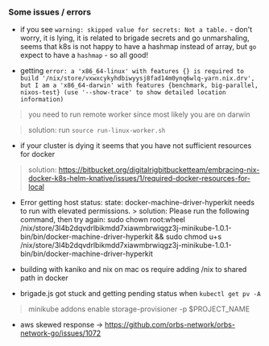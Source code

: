 ### Some issues / errors
* if you see `warning: skipped value for secrets: Not a table.` - don't worry, it is lying, it is related to brigade secrets and go unmarshaling, seems that k8s is not happy to have a hashmap instead of array, but `go` expect to have a `hashmap` - so all good!

* getting `error: a 'x86_64-linux' with features {} is required to build '/nix/store/vxwxcykyhdbiwyysj8fad14m0ynq6wlq-yarn.nix.drv', but I am a 'x86_64-darwin' with features {benchmark, big-parallel, nixos-test}
(use '--show-trace' to show detailed location information)`

> you need to run remote worker since most likely you are on darwin

> solution: run `source run-linux-worker.sh`

* if your cluster is dying it seems that you have not sufficient resources for docker
> solution: https://bitbucket.org/digitalrigbitbucketteam/embracing-nix-docker-k8s-helm-knative/issues/1/required-docker-resources-for-local

* Error getting host status: state: docker-machine-driver-hyperkit needs to run with elevated permissions. > solution: Please run the following command, then try again: sudo chown root:wheel /nix/store/3l4b2dqvdrlbikmdd7xiawmbrwiqgz3j-minikube-1.0.1-bin/bin/docker-machine-driver-hyperkit && sudo chmod u+s /nix/store/3l4b2dqvdrlbikmdd7xiawmbrwiqgz3j-minikube-1.0.1-bin/bin/docker-machine-driver-hyperkit

* building with kaniko and nix on mac os require adding /nix to shared path in docker

* brigade.js got stuck and getting pending status when `kubectl get pv -A`
> minikube addons enable storage-provisioner -p $PROJECT_NAME

* aws skewed response -> https://github.com/orbs-network/orbs-network-go/issues/1072